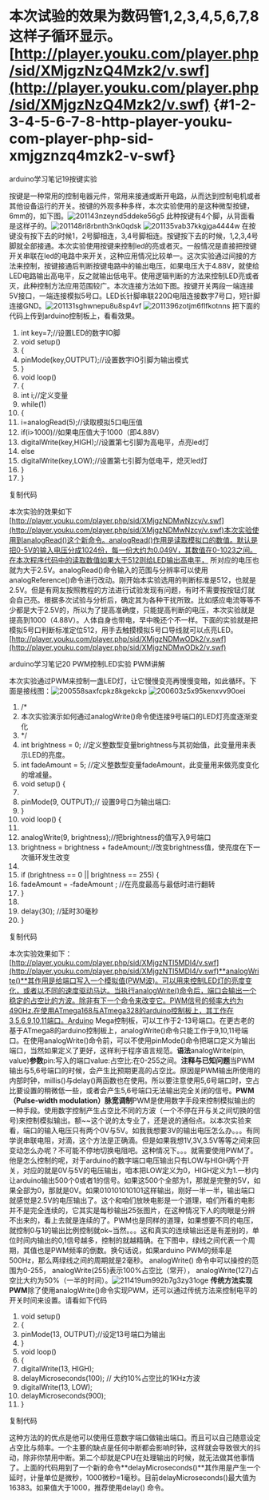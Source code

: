 # 本次试验的效果为数码管1,2,3,4,5,6,7,8这样子循环显示。[http://player.youku.com/player.php/sid/XMjgzNzQ4Mzk2/v.swf](http://player.youku.com/player.php/sid/XMjgzNzQ4Mzk2/v.swf) {#1-2-3-4-5-6-7-8-http-player-youku-com-player-php-sid-xmjgznzq4mzk2-v-swf}

arduino学习笔记19按键实验

按键是一种常用的控制电器元件，常用来接通或断开电路，从而达到控制电机或者其他设备运行的开关。按键的外观多种多样，本次实验使用的是这种微型按键，6mm的，如下图。![201143nzeynd5ddeke56g5](assets/201143nzeynd5ddeke56g5.jpeg) 此种按键有4个脚，从背面看是这样子的。![201148rl8rbnth3nk0qdsk](assets/201148rl8rbnth3nk0qdsk.jpeg) ![201135vab37kkgjga4444w](assets/201135vab37kkgjga4444w.jpeg) 在按键没有按下去的时候1，2号脚相连，3,4号脚相连。按键按下去的时候，1,2,3,4号脚就全部接通。本次实验使用按键来控制led的亮或者灭。一般情况是直接把按键开关串联在led的电路中来开关，这种应用情况比较单一。这次实验通过间接的方法来控制，按键接通后判断按键电路中的输出电压，如果电压大于4.88V，就使给LED电路输出高电平，反之就输出低电平。使用逻辑判断的方法来控制LED亮或者灭，此种控制方法应用范围较广。本次连接方法如下图。按键开关两段一端连接5V接口，一端连接模拟5号口。LED长针脚串联220Ω电阻连接数字7号口，短针脚连接GND。![201131sghwnepu8u8sp4vf](assets/201131sghwnepu8u8sp4vf.jpeg) ![2011396zotjm6flfkotnns](assets/2011396zotjm6flfkotnns.jpeg) 把下面的代码上传到arduino控制板上，看看效果。

1.  int key=7;//设置LED的数字IO脚
2.  void setup()
3.  {
4.  pinMode(key,OUTPUT);//设置数字IO引脚为输出模式
5.  }
6.  void loop()
7.  {
8.  int i;//定义变量
9.  while(1)
10.  {
11.  i=analogRead(5);//读取模拟5口电压值
12.  if(i>1000)//如果电压值大于1000（即4.88V）
13.  digitalWrite(key,HIGH);//设置第七引脚为高电平，点亮led灯
14.  else
15.  digitalWrite(key,LOW);//设置第七引脚为低电平，熄灭led灯 
16.  }
17.  }

复制代码

本次实验的效果如下[http://player.youku.com/player.php/sid/XMjgzNDMwNzcy/v.swf](http://player.youku.com/player.php/sid/XMjgzNDMwNzcy/v.swf)本次实验使用到analogRead()这个新命令。analogRead()作用是读取模拟口的数值。默认是把0-5V的输入电压分成1024份，每一份大约为0.049V，其数值在0-1023之间。在本次程序代码中的读取数值如果大于512则给LED输出高电平， 所对应的电压也就为大于2.5V。analogRead()命令输入的范围与分辨率可以使用analogReference()命令进行改动。刚开始本实验选用的判断标准是512，也就是2.5V。但是有网友按照教程的方法进行试验发现有问题，有时不需要按按钮灯就会自己亮。根据多次试验与分析后，确定其为各种干扰所致。比如感应电流等等不少都是大于2.5V的，所以为了提高准确度，只能提高判断的电压，本次实验就是提高到1000（4.88V）。人体自身也带电，早中晚还个不一样。下面的实验就是把模拟5号口判断标准定位512，用手去触摸模拟5号口导线就可以点亮LED。[http://player.youku.com/player.php/sid/XMjgzNDMwODk2/v.swf](http://player.youku.com/player.php/sid/XMjgzNDMwODk2/v.swf)

arduino学习笔记20 PWM控制LED实验 PWM讲解

本次实验通过PWM来控制一盏LED灯，让它慢慢变亮再慢慢变暗，如此循环。下面是接线图：![200558saxfcpkz8kgekckp](assets/200558saxfcpkz8kgekckp.jpeg) ![200603z5x95kenxvv90oei](assets/200603z5x95kenxvv90oei.jpeg)

1.  /*
2.  本次实验演示如何通过analogWrite()命令使连接9号端口的LED灯亮度逐渐变化
3.  */
4.  int brightness = 0;    //定义整数型变量brightness与其初始值，此变量用来表示LED的亮度。
5.  int fadeAmount = 5;    //定义整数型变量fadeAmount，此变量用来做亮度变化的增减量。
6.  void setup()  { 
7.  
8.  pinMode(9, OUTPUT);// 设置9号口为输出端口:
9.  } 
10.  void loop()  { 
11.  
12.  analogWrite(9, brightness);//把brightness的值写入9号端口
13.  brightness = brightness + fadeAmount;//改变brightness值，使亮度在下一次循环发生改变
14.  
15.  if (brightness == 0 || brightness == 255) {
16.  fadeAmount = -fadeAmount ; //在亮度最高与最低时进行翻转
17.  }     
18.  
19.  delay(30); //延时30毫秒                       
20.  }

复制代码

本次实验效果如下：[http://player.youku.com/player.php/sid/XMjgzNTI5MDI4/v.swf](http://player.youku.com/player.php/sid/XMjgzNTI5MDI4/v.swf)**analogWrite()**其作用是给端口写入一个模拟值(PWM波)。可以用来控制LED灯的亮度变化，或者以不同的速度驱动马达。当执行analogWrite()命令后，端口会输出一个稳定的占空比的方波。除非有下一个命令来改变它。PWM信号的频率大约为490Hz.在使用ATmega168与ATmega328的arduino控制板上，其工作在3,5,6,9,10,11端口。Arduino Mega控制板，可以工作于2-13号端口。在更古老的基于ATmega8的arduino控制板上，analogWrite()命令只能工作于9,10,11号端口。在使用analogWrite()命令前，可以不使用pinMode()命令把端口定义为输出端口，当然如果定义了更好，这样利于程序语言规范。**语法**analogWrite(pin, value)**参数**pin:写入的端口value:占空比:在0-255之间。**注释与已知问题**当PWM输出与5,6号端口的时候，会产生比预期更高的占空比。原因是PWM输出所使用的内部时钟，millis()与delay()两函数也在使用。所以要注意使用5,6号端口时，空占比要设置的稍微低一些，或者会产生5,6号端口无法输出完全关闭的信号。**PWM（Pulse-width modulation）脉宽调制**PWM是使用数字手段来控制模拟输出的一种手段。使用数字控制产生占空比不同的方波（一个不停在开与关之间切换的信号)来控制模拟输出。额~~这个说的太专业了，还是说的通俗点。以本次实验来看，端口的输入电压只有两个0V与5V。如我我想要3V的输出电压怎么办。。。有同学说串联电阻，对滴，这个方法是正确滴。但是如果我想1V,3V,3.5V等等之间来回变动怎么办呢？不可能不停地切换电阻吧。这种情况下。。。就需要使用PWM了。他是怎么控制的呢，对于arduino的数字端口电压输出只有LOW与HIGH两个开关，对应的就是0V与5V的电压输出，咱本把LOW定义为0，HIGH定义为1.一秒内让arduino输出500个0或者1的信号。如果这500个全部为1，那就是完整的5V，如果全部为0，那就是0V。如果010101010101这样输出，刚好一半一半，输出端口就感觉是2.5V的电压输出了。这个和咱们放映电影是一个道理，咱们所看的电影并不是完全连续的，它其实是每秒输出25张图片，在这种情况下人的肉眼是分辨不出来的，看上去就是连续的了。PWM也是同样的道理，如果想要不同的电压，就控制0与1的输出比例控制就ok~当然。。。这和真实的连续输出还是有差别的，单位时间内输出的0,1信号越多，控制的就越精确。在下图中，绿线之间代表一个周期，其值也是PWM频率的倒数。换句话说，如果arduino PWM的频率是500Hz，那么两绿线之间的周期就是2毫秒。 analogWrite() 命令中可以操控的范围为0-255， analogWrite(255)表示100%占空比（常开）， analogWrite(127)占空比大约为50%（一半的时间）。![211419um992b7g3zy31oge](assets/211419um992b7g3zy31oge.jpeg) **传统方法实现PWM**除了使用analogWrite()命令实现PWM，还可以通过传统方法来控制电平的开关时间来设置。请看如下代码

1.  void setup()
2.  {
3.  pinMode(13, OUTPUT);//设定13号端口为输出
4.  }
5.  void loop()
6.  {
7.  digitalWrite(13, HIGH);
8.  delayMicroseconds(100); // 大约10%占空比的1KHz方波
9.  digitalWrite(13, LOW);
10.  delayMicroseconds(900);
11.  }

复制代码

这种方法的的优点是他可以使用任意数字端口做输出端口。而且可以自己随意设定占空比与频率。一个主要的缺点是任何中断都会影响时钟，这样就会导致很大的抖动，除非你禁用中断。第二个却就是CPU在处理输出的时候，就无法做其他事情了。上面的代码用到了一个新的命令**delayMicroseconds()**其作用是产生一个延时，计量单位是微秒，1000微秒=1毫秒。目前delayMicroseconds()最大值为16383。如果值大于1000，推荐使用delay() 命令。